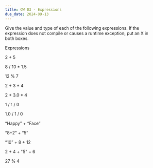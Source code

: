 ```yaml
---
title: CW 03 - Expressions
due_date: 2024-09-13
---
```


Give the value and type of each of the following expressions. If the expression does not compile or causes a runtime exception, put an X in both boxes.

Expressions

2 + 5

8 / 10 * 1.5

12 % 7

2 + 3 * 4

2 + 3.0 * 4

1 / 1 / 0

1.0 / 1 / 0

“Happy” + “Face”

“8+2” + “5”

“10” + 8 + 12

2 + 4 + "5" + 6
 
27 % 4
